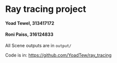 # Ray tracing project

#### Yoad Tewel, 313417172
#### Roni Paiss, 316124833

All Scene outputs are in `output/`

Code is in: https://github.com/YoadTew/ray_tracing